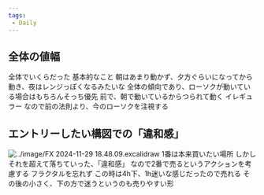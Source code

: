 ```yaml
---
tags:
 - Daily
---
```


## 全体の値幅

全体でいくらだった
    基本的なこと
        朝はあまり動かず、夕方ぐらいになってから動き、夜はレンジっぽくなるみたいな
    全体の傾向であり、ローソクが動いている場合はもちろんそっち優先
前で、朝で動いているからつられて動く
    イレギュラー
    なので前の法則より、今のローソクを注視する

## エントリーしたい構図での「違和感」
![../image/FX 2024-11-29 18.48.09.excalidraw](../image/FX%202024-11-29%2018.48.09.excalidraw)
1番は本来買いたい場所
しかしそれを超えて落ちていった、「違和感」
なので2番で売るというアクションを考慮する
    フラクタルを忘れず
    この時は4h下、1h迷いな感じだったので売れる
その後の小さく、下の方で迷うというのも売りやすい形
